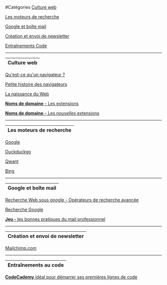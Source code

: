
#Catégories
[Culture web](#culture_web)

[Les moteurs de recherche](#moteurs)

[Google et boîte mail](#google)

[Création et envoi de newsletter](#n_l)

[Entraînements Code](#coding)

   
---
<a name="culture_web">

| **Culture web** |
| --- |   
[Qu'est-ce qu'un navigateur ?](http://www.whatbrowser.org/intl/fr/)

[Petite histoire des navigateurs](https://www.astuces-aide-informatique.info/268/navigateur-internet)

[La naissance du Web](https://home.cern/fr/topics/birth-web)

[ **Noms de domaine** - Les extensions ](https://www.nom-domaine.fr/extensions-toutes.html)

[ **Noms de domaine** - Les *nouvelles* extensions ](https://www.prodomaines.com/newgtlds-icann-nouvelles-extensions-internet)

---
<a name="moteurs">

| **Les moteurs de recherche** |
| --- |   

[Google](http://google.fr)

[Duckduckgo](https://duckduckgo.com/)

[Qwant](https://www.qwant.com/?l=fr)

[Bing](https://www.bing.com/)

---
<a name="google">

| **Google et boîte mail** |
| --- |
[Recherche Web sous google - Opérateurs de recherche avancée](http://www.ebsi.umontreal.ca/jetrouve/biblio/booleens.htm)

[Recherche Google](https://support.google.com/websearch/answer/2466433?hl=fr )

[**Jeu -** les bonnes pratiques du mail professionnel](http://www.blogdumoderateur.com/bonnes-pratiques-email-ibellule/)

---
<a name="n_l">

| **Création et envoi de newsletter** |
| --- |
[Mailchimp.com]( https://mailchimp.com/ )

---
<a name="coding">

| **Entraînements au code** |
| --- |

[ **CodeCademy** idéal pour démarrer ses premières lignes de code](https://www.codecademy.com)
